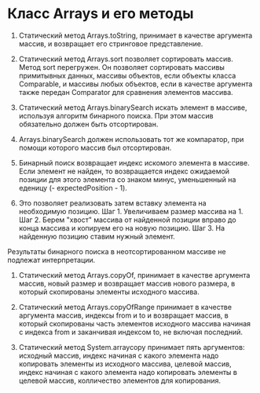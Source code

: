 # Класс Arrays и его методы

1. Статический метод Arrays.toString, принимает в качестве аргумента массив, 
и возвращает его стринговое представление.

2. Статический метод Arrays.sort позволяет сортировать массив. Метод sort перегружен. 
Он позволяет сортировать массивы примитывных данных, массивы объектов, если объекты класса Comparable, 
и массивы любых объектов, если в качестве аргумента также передан Comparator для сравнения элементов массива.

3. Статический метод Arrays.binarySearch искать элемент в массиве, используя алгоритм бинарного поиска. 
При этом массив обязательно должен быть отсортирован. 

4. Arrays.binarySearch должен использовать тот же компаратор, при помощи которого массив был отсортирован. 

5. Бинарный поиск возвращает индекс искомого элемента в массиве. 
Если элемент не найден, то возвращается индекс ожидаемой позиции для этого элемента со знаком минус, 
уменьшенный на еденицу (- expectedPosition - 1). 

6. Это позволяет реализовать затем вставку элемента на необходимую позицию.
Шаг 1. Увеличиваем размер массива на 1.
Шаг 2. Берем "хвост" массива от найденной позиции вправо до конца массива и копируем его на новую позицию.
Шаг 3. На найденную позицию ставим нужный элемент.

Результаты бинарного поиска в неотсортированном массиве не подлежат интерпретации.

1. Статический метод Arrays.copyOf, принимает в качестве аргумента массив,
   новый размер и возвращает массив нового размера, в который скопированы элементы исходного массива.

2. Статический метод Arrays.copyOfRange принимает в качестве аргумента массив, индексы from и to и
   возвращает массив, в который скопированы часть элементов исходного массива начиная с индекса from и
   заканчивая индексом to, не включая последний.

3. Статический метод System.arraycopy принимает пять аргументов: исходный массив, индекс начиная
   с какого элемента надо копировать элементы из исходного массива, целевой массив, индекс начиная
   с какого элемента надо копировать элементы в целевой массив, колличество элементов для копирования.